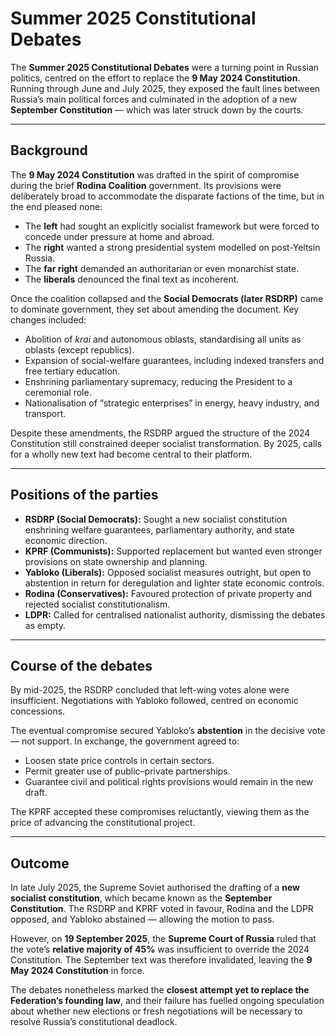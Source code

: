 # Summer 2025 Constitutional Debates

The **Summer 2025 Constitutional Debates** were a turning point in Russian politics, centred on the effort to replace the **9 May 2024 Constitution**. Running through June and July 2025, they exposed the fault lines between Russia’s main political forces and culminated in the adoption of a new **September Constitution** — which was later struck down by the courts.

---

## Background

The **9 May 2024 Constitution** was drafted in the spirit of compromise during the brief **Rodina Coalition** government. Its provisions were deliberately broad to accommodate the disparate factions of the time, but in the end pleased none:

* The **left** had sought an explicitly socialist framework but were forced to concede under pressure at home and abroad.
* The **right** wanted a strong presidential system modelled on post-Yeltsin Russia.
* The **far right** demanded an authoritarian or even monarchist state.
* The **liberals** denounced the final text as incoherent.

Once the coalition collapsed and the **Social Democrats (later RSDRP)** came to dominate government, they set about amending the document. Key changes included:

* Abolition of *krai* and autonomous oblasts, standardising all units as oblasts (except republics).
* Expansion of social-welfare guarantees, including indexed transfers and free tertiary education.
* Enshrining parliamentary supremacy, reducing the President to a ceremonial role.
* Nationalisation of “strategic enterprises” in energy, heavy industry, and transport.

Despite these amendments, the RSDRP argued the structure of the 2024 Constitution still constrained deeper socialist transformation. By 2025, calls for a wholly new text had become central to their platform.

---

## Positions of the parties

* **RSDRP (Social Democrats):** Sought a new socialist constitution enshrining welfare guarantees, parliamentary authority, and state economic direction.  
* **KPRF (Communists):** Supported replacement but wanted even stronger provisions on state ownership and planning.  
* **Yabloko (Liberals):** Opposed socialist measures outright, but open to abstention in return for deregulation and lighter state economic controls.  
* **Rodina (Conservatives):** Favoured protection of private property and rejected socialist constitutionalism.  
* **LDPR:** Called for centralised nationalist authority, dismissing the debates as empty.  

---

## Course of the debates

By mid-2025, the RSDRP concluded that left-wing votes alone were insufficient. Negotiations with Yabloko followed, centred on economic concessions.  

The eventual compromise secured Yabloko’s **abstention** in the decisive vote — not support. In exchange, the government agreed to:  

* Loosen state price controls in certain sectors.  
* Permit greater use of public–private partnerships.  
* Guarantee civil and political rights provisions would remain in the new draft.  

The KPRF accepted these compromises reluctantly, viewing them as the price of advancing the constitutional project.

---

## Outcome

In late July 2025, the Supreme Soviet authorised the drafting of a **new socialist constitution**, which became known as the **September Constitution**. The RSDRP and KPRF voted in favour, Rodina and the LDPR opposed, and Yabloko abstained — allowing the motion to pass.  

However, on **19 September 2025**, the **Supreme Court of Russia** ruled that the vote’s **relative majority of 45%** was insufficient to override the 2024 Constitution. The September text was therefore invalidated, leaving the **9 May 2024 Constitution** in force.  

The debates nonetheless marked the **closest attempt yet to replace the Federation’s founding law**, and their failure has fuelled ongoing speculation about whether new elections or fresh negotiations will be necessary to resolve Russia’s constitutional deadlock.
